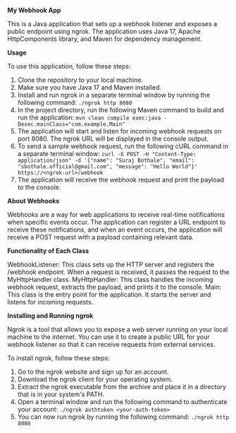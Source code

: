 **My Webhook App**

This is a Java application that sets up a webhook listener and exposes a public endpoint using ngrok. The application uses Java 17, Apache HttpComponents library, and Maven for dependency management.

**Usage**

To use this application, follow these steps:

1. Clone the repository to your local machine.
2. Make sure you have Java 17 and Maven installed.
3. Install and run ngrok in a separate terminal window by running the following command:
`./ngrok http 8080`
4. In the project directory, run the following Maven command to build and run the application:
`mvn clean compile exec:java -Dexec.mainClass="com.example.Main"`
5. The application will start and listen for incoming webhook requests on port 8080. The ngrok URL will be displayed in the console output.
6. To send a sample webhook request, run the following cURL command in a separate terminal window:
   `curl -X POST -H "Content-Type: application/json" -d '{"name": "Suraj Bothale", "email": "sbothale.official@gmail.com", "message": "Hello World"}' https://<ngrok-url>/webhook`
7. The application will receive the webhook request and print the payload to the console.

**About Webhooks**

Webhooks are a way for web applications to receive real-time notifications when specific events occur. The application can register a URL endpoint to receive these notifications, and when an event occurs, the application will receive a POST request with a payload containing relevant data.

**Functionality of Each Class**

WebhookListener: This class sets up the HTTP server and registers the /webhook endpoint. When a request is received, it passes the request to the MyHttpHandler class.
MyHttpHandler: This class handles the incoming webhook request, extracts the payload, and prints it to the console.
Main: This class is the entry point for the application. It starts the server and listens for incoming requests.


**Installing and Running ngrok**

Ngrok is a tool that allows you to expose a web server running on your local machine to the internet. You can use it to create a public URL for your webhook listener so that it can receive requests from external services.

To install ngrok, follow these steps:

1. Go to the ngrok website and sign up for an account.
2. Download the ngrok client for your operating system.
3. Extract the ngrok executable from the archive and place it in a directory that is in your system's PATH.
4. Open a terminal window and run the following command to authenticate your account:
   `./ngrok authtoken <your-auth-token>`
5. You can now run ngrok by running the following command:
   `./ngrok http 8080`





